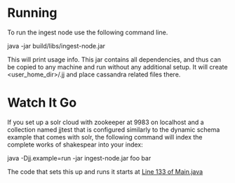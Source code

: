 
# Running

To run the ingest node use the following command line. 

java -jar build/libs/ingest-node.jar 

This will print usage info. This jar contains all dependencies, and thus can be copied to any machine and run
without any additional setup. It will create &lt;user_home_dir&gt;/.jj and place cassandra related files there.

# Watch It Go

If you set up a solr cloud with zookeeper at 9983 on localhost and a collection named jjtest that is configured similarly to the dynamic schema example that comes with solr, the following command will index the complete works of shakespear into your index:

 java -Djj.example=run -jar ingest-node.jar foo bar

The code that sets this up and runs it starts at [Line 133 of Main.java](https://github.com/nsoft/jesterj/blob/master/code/ingest/src/main/java/org/jesterj/ingest/Main.java#L133)
